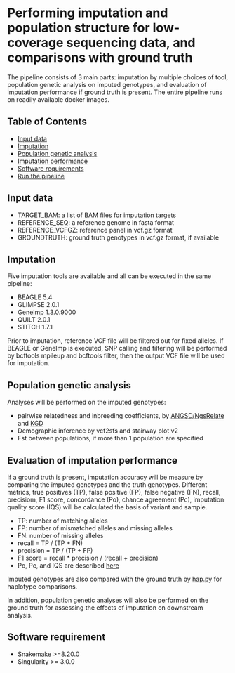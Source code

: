 # Performing imputation and population structure for low-coverage sequencing data, and comparisons with ground truth

The pipeline consists of 3 main parts: imputation by multiple choices of tool, population genetic analysis on imputed genotypes, and evaluation of imputation performance if ground truth is present. The entire pipeline runs on readily available docker images.

## Table of Contents
- [Input data](#input-data)
- [Imputation](#imputation)
- [Population genetic analysis](#population-genetic-analysis)
- [Imputation performance](#imputation-performance)
- [Software requirements](#software-requirement)
- [Run the pipeline](#run-the-pipeline)


## Input data

- TARGET_BAM:       a list of BAM files for imputation targets
- REFERENCE_SEQ:    a reference genome in fasta format
- REFERENCE_VCFGZ:  reference panel in vcf.gz format 
- GROUNDTRUTH:      ground truth genotypes in vcf.gz format, if available


## Imputation

Five imputation tools are available and all can be executed in the same pipeline:
- BEAGLE 5.4
- GLIMPSE 2.0.1
- GeneImp 1.3.0.9000
- QUILT 2.0.1
- STITCH 1.7.1

Prior to imputation, reference VCF file will be filtered out for fixed alleles. If BEAGLE or GeneImp is executed, SNP calling and filtering will be performed by bcftools mpileup and bcftools filter, then the output VCF file will be used for imputation.

## Population genetic analysis

Analyses will be performed on the imputed genotypes:
- pairwise relatedness and inbreeding coefficients, by [ANGSD](https://www.popgen.dk/angsd/index.php/ANGSD)/[NgsRelate](https://github.com/ANGSD/NgsRelate) and [KGD](https://github.com/AgResearch/KGD)
- Demographic inference by vcf2sfs and stairway plot v2
- Fst between populations, if more than 1 population are specified

## Evaluation of imputation performance

If a ground truth is present, imputation accuracy will be measure by comparing the imputed genotypes and the truth genotypes. Different metrics, true positives (TP), false positive (FP), false negative (FN), recall, precisiom, F1 score, concordance (Po), chance agreement (Pc), imputation quality score (IQS) will be calculated the basis of variant and sample. 

- TP: number of matching alleles
- FP: number of mismatched alleles and missing alleles
- FN: number of missing alleles
- recall = TP / (TP + FN)
- precision = TP / (TP + FP)
- F1 score = recall * precision / (recall + precision)
- Po, Pc, and IQS are described [here](https://journals.plos.org/plosone/article?id=10.1371/journal.pone.0009697)

Imputed genotypes are also compared with the ground truth by [hap.py](https://github.com/Illumina/hap.py) for haplotype comparisons.

In addition, population genetic analyses will also be performed on the ground truth for assessing the effects of imputation on downstream analysis.

## Software requirement
- Snakemake >=8.20.0
- Singularity >= 3.0.0